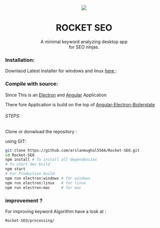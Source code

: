 <div style="text-align:center">
  <div style="text-align:center"></div>
<img align="center" src="https://i.imgur.com/zUMhf2k.png"com"">


<h1 align="center">ROCKET SEO</h1>
<p align="center">A minimal keyword analyzing desktop app<br>
    for SEO ninjas.
</p>
</div>

### Installation:

Downlaod Latest installer for windows and linux [here ](https://github.com/arslanmughal5566/Rocket-SEO/releases):



### Compile with source:

Since This is an [Electron](https://electronjs.org) and [Angular](https://angular.io) Application

There fore Application is build on the top of [Angular-Electron-Boilerplate](https://github.com/maximegris/angular-electron)

###### STEPS:

Clone or donwload the repository :

using GIT:

```bash
git clone https://github.com/arslanmughal5566/Rocket-SEO.git
cd Rocket-SEO
npm install # To install all dependencies
# To start dev build
npm start
# For Production build
npm run electron:windows # for windows
npm run electron:linux   # for linux
npm run electron:mac     # for mac
```

### improvement ?

For improving keyword Algorithm have a look at :

`Rocket-SEO/processing/`














